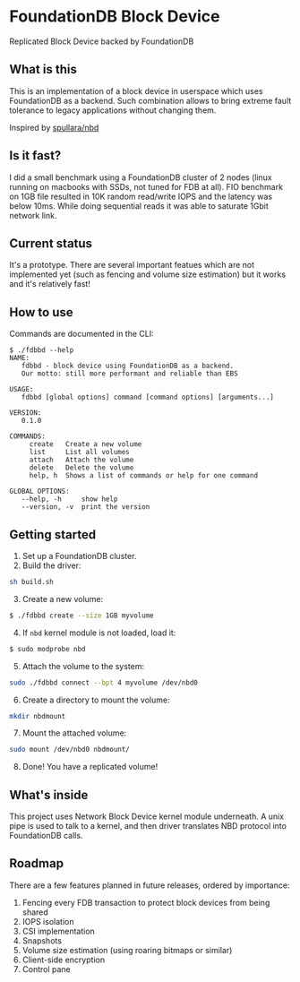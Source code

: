 # FoundationDB Block Device
Replicated Block Device backed by FoundationDB

## What is this
This is an implementation of a block device in userspace which uses FoundationDB as a backend.
Such combination allows to bring extreme fault tolerance to legacy applications without changing them.

Inspired by [spullara/nbd](https://github.com/spullara/nbd)

## Is it fast?
I did a small benchmark using a FoundationDB cluster of 2 nodes (linux running on macbooks with SSDs, 
not tuned for FDB at all).
FIO benchmark on 1GB file resulted in 10K random read/write IOPS and the latency was below 10ms.
While doing sequential reads it was able to saturate 1Gbit network link. 

## Current status
It's a prototype. There are several important featues which are not implemented yet 
(such as fencing and volume size estimation) but it works and it's relatively fast!

## How to use
Commands are documented in the CLI:
```
$ ./fdbbd --help
NAME:
   fdbbd - block device using FoundationDB as a backend. 
   Our motto: still more performant and reliable than EBS

USAGE:
   fdbbd [global options] command [command options] [arguments...]

VERSION:
   0.1.0

COMMANDS:
     create   Create a new volume
     list     List all volumes
     attach   Attach the volume
     delete   Delete the volume
     help, h  Shows a list of commands or help for one command

GLOBAL OPTIONS:
   --help, -h     show help
   --version, -v  print the version
```

## Getting started

1. Set up a FoundationDB cluster.
2. Build the driver: 
```sh
sh build.sh
```
3. Create a new volume:
```sh
$ ./fdbbd create --size 1GB myvolume
```
4. If `nbd` kernel module is not loaded, load it:
```sh
$ sudo modprobe nbd
```
5. Attach the volume to the system:
```sh
sudo ./fdbbd connect --bpt 4 myvolume /dev/nbd0
```
6. Create a directory to mount the volume:
```sh
mkdir nbdmount
```
7. Mount the attached volume:
```sh
sudo mount /dev/nbd0 nbdmount/
```
8. Done! You have a replicated volume!

## What's inside
This project uses Network Block Device kernel module underneath. A unix pipe is used to talk to a kernel,
and then driver translates NBD protocol into FoundationDB calls.

## Roadmap
There are a few features planned in future releases, ordered by importance:

1. Fencing every FDB transaction to protect block devices from being shared
2. IOPS isolation
3. CSI implementation
4. Snapshots
5. Volume size estimation (using roaring bitmaps or similar)
6. Client-side encryption
7. Control pane 
